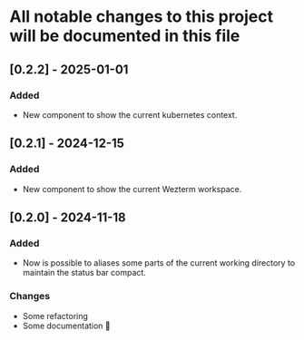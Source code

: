 # All notable changes to this project will be documented in this file

## [0.2.2] - 2025-01-01

### Added

- New component to show the current kubernetes context.

## [0.2.1] - 2024-12-15

### Added

- New component to show the current Wezterm workspace.

## [0.2.0] - 2024-11-18

### Added

- Now is possible to aliases some parts of the current working directory
  to maintain the status bar compact.

### Changes

- Some refactoring
- Some documentation 💅
